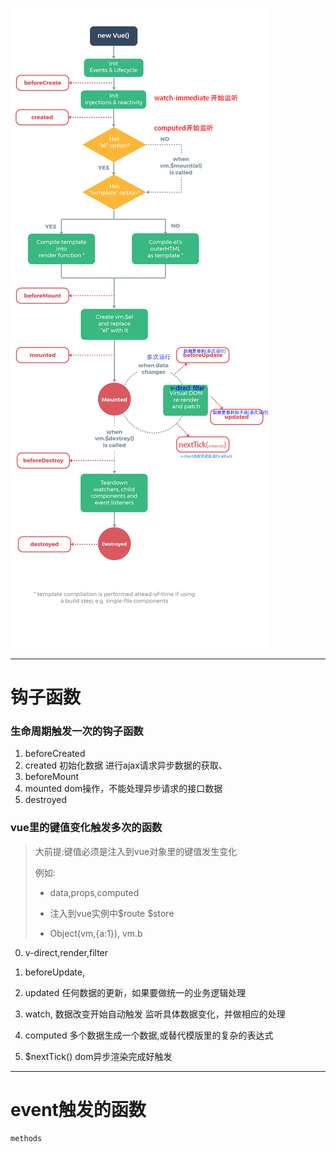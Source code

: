 ![](./1.png)

-------------------
# 钩子函数

### 生命周期触发一次的钩子函数

1. beforeCreated  
1. created  初始化数据  进行ajax请求异步数据的获取、
1. beforeMount
1. mounted   dom操作，不能处理异步请求的接口数据
1. destroyed


### vue里的键值变化触发多次的函数
> 大前提:键值必须是注入到vue对象里的键值发生变化
>
> 例如: 
>
> * data,props,computed
>
> * 注入到vue实例中$route $store
>
> * Object(vm,{a:1}),   vm.b

0. v-direct,render,filter 

1. beforeUpdate,
2.  updated  任何数据的更新，如果要做统一的业务逻辑处理
  
2. watch, 数据改变开始自动触发 监听具体数据变化，并做相应的处理
3. computed 多个数据生成一个数据,或替代模版里的复杂的表达式

4. $nextTick() dom异步渲染完成好触发



-------------------
# event触发的函数

```
methods
```







